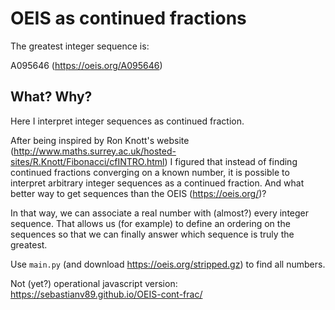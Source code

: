 # OEIS as continued fractions

The greatest integer sequence is:

A095646 (https://oeis.org/A095646)

## What? Why?

Here I interpret integer sequences as continued fraction.

After being inspired by Ron Knott's website
(http://www.maths.surrey.ac.uk/hosted-sites/R.Knott/Fibonacci/cfINTRO.html)
I figured that instead of finding continued fractions converging on a known number,
it is possible to interpret arbitrary integer sequences as a continued fraction.
And what better way to get sequences than the OEIS (https://oeis.org/)?

In that way, we can associate a real number with (almost?) every integer sequence.
That allows us (for example) to define an ordering on the sequences
so that we can finally answer which sequence is truly the greatest.

Use `main.py` (and download https://oeis.org/stripped.gz) to find all numbers.

Not (yet?) operational javascript version:
https://sebastianv89.github.io/OEIS-cont-frac/

